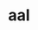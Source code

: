 ---
category: 3-letters
denotation: shrub
name: aal
reference_link: https://www.etymonline.com/word/aal
root_language: East Indian
root_name: aal
title: aal
type: free
word_sums:
- respelling: aal
  sum: Aal
---